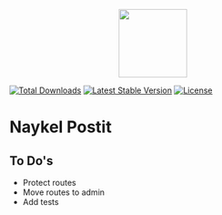<p align="center"><a href="https://naykel.com.au" target="_blank"><img src="https://avatars0.githubusercontent.com/u/32632005?s=460&u=d1df6f6e0bf29668f8a4845271e9be8c9b96ed83&v=4" width="120"></a></p>

<a href="https://packagist.org/packages/naykel/postit"><img src="https://img.shields.io/packagist/dt/naykel/postit" alt="Total Downloads"></a>
<a href="https://packagist.org/packages/naykel/postit"><img src="https://img.shields.io/packagist/v/naykel/postit" alt="Latest Stable Version"></a>
<a href="https://packagist.org/packages/naykel/postit"><img src="https://img.shields.io/packagist/l/naykel/postit" alt="License"></a>

# Naykel Postit

## To Do's

- Protect routes
- Move routes to admin
- Add tests